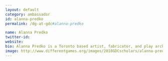 ```yaml
---
layout: default
category: ambassador
id: alanna-predko
permalink: /dg-at-gdc#alanna-predko

name: Alanna Predko
twitter-id:
website: 
bio: Alanna Predko is a Toronto based artist, fabricator, and play architect. They build carnivalesque worlds. Through illustration, integrated technology, games, and fabrication these works create deep and immersive worlds to be explored. 
image: http://www.differentgames.org/images/2018GDCscholars/alanna-predko.png
---
```

